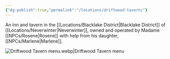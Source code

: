 ```yaml
---
{"dg-publish":true,"permalink":"/locations/driftwood-tavern/"}
---
```


An inn and tavern in the [[Locations/Blacklake District\|Blacklake District]] of [[Locations/Neverwinter\|Neverwinter]], owned and operated by Madame [[NPCs/Rosene\|Rosene]] with help from his daughter, [[NPCs/Marlene\|Marlene]].

![Driftwood Tavern menu.webp|Driftwood Tavern menu](/img/user/Assets/Driftwood%20Tavern%20menu.webp)

